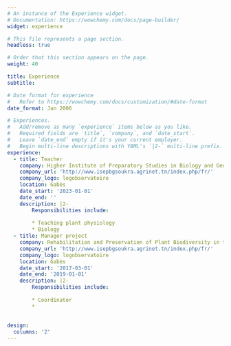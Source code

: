 ```yaml
---
# An instance of the Experience widget.
# Documentation: https://wowchemy.com/docs/page-builder/
widget: experience

# This file represents a page section.
headless: true

# Order that this section appears on the page.
weight: 40

title: Experience
subtitle:

# Date format for experience
#   Refer to https://wowchemy.com/docs/customization/#date-format
date_format: Jan 2006

# Experiences.
#   Add/remove as many `experience` items below as you like.
#   Required fields are `title`, `company`, and `date_start`.
#   Leave `date_end` empty if it's your current employer.
#   Begin multi-line descriptions with YAML's `|2-` multi-line prefix.
experience:
  - title: Teacher 
    company: Higher Institute of Preparatory Studies in Biology and Geology Tunis 
    company_url: 'http://www.isepbgsoukra.agrinet.tn/index.php/fr/'
    company_logo: logobservatoire
    location: Gabès
    date_start: '2023-01-01'
    date_end: ''
    description: |2-
        Responsibilities include:
        
        * Teaching plant physiology
        * Biology
  - title: Manager project 
    company: Rehabilitation and Preservation of Plant Biodiversity in the Oasis Ecosystem 
    company_url: 'http://www.isepbgsoukra.agrinet.tn/index.php/fr/'
    company_logo: logobservatoire
    location: Gabès
    date_start: '2017-03-01'
    date_end: '2019-01-01'
    description: |2-
        Responsibilities include:
        
        * Coordinator 
        * 
        
 
design:
  columns: '2'
---
```

